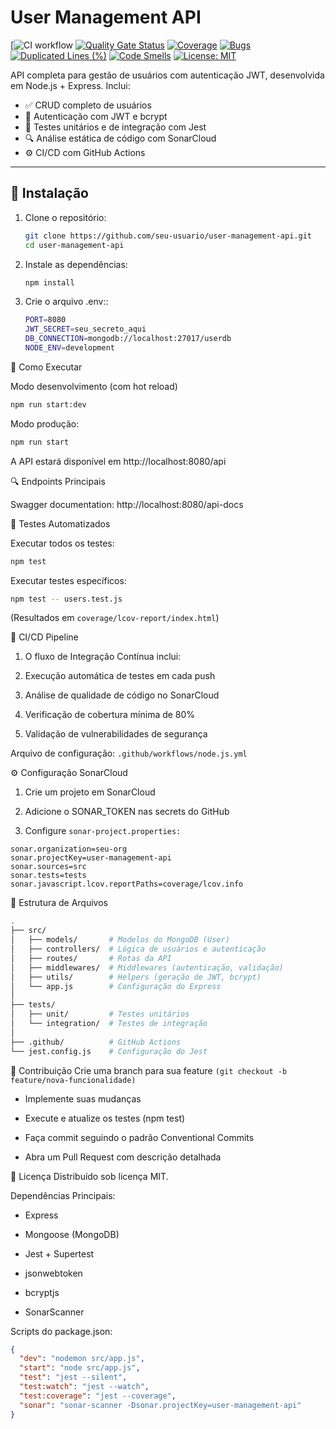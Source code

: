 # User Management API

[![CI workflow](https://github.com/tarcisio-pereira/user-management-api/blob/main/.github/workflows/ci.yml)
[![Quality Gate Status](https://sonarcloud.io/api/project_badges/measure?project=tarcisio-pereira_full-cycle-ci&metric=alert_status)](https://sonarcloud.io/summary/new_code?id=tarcisio-pereira_full-cycle-ci)
[![Coverage](https://sonarcloud.io/api/project_badges/measure?project=tarcisio-pereira_full-cycle-ci&metric=coverage)](https://sonarcloud.io/summary/new_code?id=tarcisio-pereira_full-cycle-ci)
[![Bugs](https://sonarcloud.io/api/project_badges/measure?project=tarcisio-pereira_full-cycle-ci&metric=bugs)](https://sonarcloud.io/summary/new_code?id=tarcisio-pereira_full-cycle-ci)
[![Duplicated Lines (%)](https://sonarcloud.io/api/project_badges/measure?project=tarcisio-pereira_full-cycle-ci&metric=duplicated_lines_density)](https://sonarcloud.io/summary/new_code?id=tarcisio-pereira_full-cycle-ci)
[![Code Smells](https://sonarcloud.io/api/project_badges/measure?project=tarcisio-pereira_full-cycle-ci&metric=code_smells)](https://sonarcloud.io/summary/new_code?id=tarcisio-pereira_full-cycle-ci)
[![License: MIT](https://img.shields.io/badge/License-MIT-blue.svg)](https://opensource.org/licenses/MIT)

API completa para gestão de usuários com autenticação JWT, desenvolvida em Node.js + Express. Inclui:

- ✅ CRUD completo de usuários
- 🔑 Autenticação com JWT e bcrypt
- 🧪 Testes unitários e de integração com Jest
- 🔍 Análise estática de código com SonarCloud
- ⚙️ CI/CD com GitHub Actions

---

## 🚀 Instalação

1. Clone o repositório:
   ```bash
   git clone https://github.com/seu-usuario/user-management-api.git
   cd user-management-api
   ```

2. Instale as dependências:
   
    ```bash
    npm install
    ```

3. Crie o arquivo .env::

   ```bash
   PORT=8080
   JWT_SECRET=seu_secreto_aqui
   DB_CONNECTION=mongodb://localhost:27017/userdb
   NODE_ENV=development
   ```

🚀 Como Executar

Modo desenvolvimento (com hot reload)
   ```bash
   npm run start:dev
   ```
Modo produção:
   ```bash
   npm run start
   ```
A API estará disponível em http://localhost:8080/api
   
🔍 Endpoints Principais

Swagger documentation: http://localhost:8080/api-docs

🧪 Testes Automatizados

Executar todos os testes:
   ```bash
   npm test
   ```

Executar testes específicos:
   ```bash
   npm test -- users.test.js
   ```
(Resultados em `coverage/lcov-report/index.html`)


🔄 CI/CD Pipeline
   1. O fluxo de Integração Contínua inclui:
   
   2. Execução automática de testes em cada push
   
   3. Análise de qualidade de código no SonarCloud
   
   4. Verificação de cobertura mínima de 80%
   
   5. Validação de vulnerabilidades de segurança

Arquivo de configuração: `.github/workflows/node.js.yml`


⚙️ Configuração SonarCloud


   1. Crie um projeto em SonarCloud
   
   2. Adicione o SONAR_TOKEN nas secrets do GitHub
   
   3. Configure `sonar-project.properties:` 

```properties
sonar.organization=seu-org
sonar.projectKey=user-management-api
sonar.sources=src
sonar.tests=tests
sonar.javascript.lcov.reportPaths=coverage/lcov.info
```

📂 Estrutura de Arquivos
```bash
.
├── src/
│   ├── models/       # Modelos do MongoDB (User)
│   ├── controllers/  # Lógica de usuários e autenticação
│   ├── routes/       # Rotas da API
│   ├── middlewares/  # Middlewares (autenticação, validação)
│   ├── utils/        # Helpers (geração de JWT, bcrypt)
│   └── app.js        # Configuração do Express
│
├── tests/
│   ├── unit/         # Testes unitários
│   └── integration/  # Testes de integração
│
├── .github/          # GitHub Actions
└── jest.config.js    # Configuração do Jest
   ```

🤝 Contribuição
Crie uma branch para sua feature `(git checkout -b feature/nova-funcionalidade)`

 - Implemente suas mudanças

- Execute e atualize os testes (npm test)

- Faça commit seguindo o padrão Conventional Commits

- Abra um Pull Request com descrição detalhada


📄 Licença
Distribuído sob licença MIT.

Dependências Principais:

- Express

- Mongoose (MongoDB)

- Jest + Supertest

- jsonwebtoken

- bcryptjs

- SonarScanner

Scripts do package.json:

```json
{
  "dev": "nodemon src/app.js",
  "start": "node src/app.js",
  "test": "jest --silent",
  "test:watch": "jest --watch",
  "test:coverage": "jest --coverage",
  "sonar": "sonar-scanner -Dsonar.projectKey=user-management-api"
}
```
